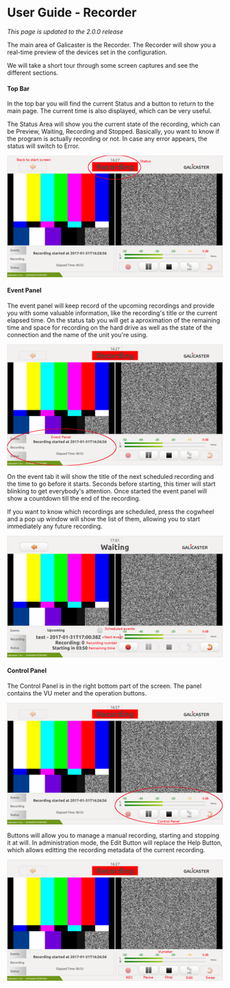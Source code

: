 User Guide - Recorder
=====================

*This page is updated to the 2.0.0 release*

The main area of Galicaster is the Recorder. The Recorder will show you a real-time preview of the devices set in the configuration.

We will take a short tour through some screen captures and see the different sections.

#### Top Bar

In the top bar you will find the current Status and a button to return to the main page. The current time is also displayed, which can be very useful.

The Status Area will show you the current state of the recording, which can be Preview, Waiting, Recording and Stopped. Basically, you want to know if the program is actually recording or not. In case any error appears, the status will switch to Error.

![](../images/UserGuide/Recorder/topbar.png)

#### Event Panel

The event panel will keep record of the upcoming recordings and provide you with some valuable information, like the recording's title or the current elapsed time. On the status tab you will get a aproximation of the remaining time and space for recording on the hard drive as well as the state of the connection and the name of the unit you're using.

![](../images/UserGuide/Recorder/eventpanel.png)

On the event tab it will show the title of the next scheduled recording and the time to go before it starts. Seconds before starting, this timer will start blinking to get everybody's attention. Once started the event panel will show a countdown till the end of the recording.

If you want to know which recordings are scheduled, press the cogwheel and a pop up window will show the list of them, allowing you to start immediately any future recording.

![](../images/UserGuide/Recorder/events.png)

#### Control Panel

The Control Panel is in the right bottom part of the screen. The panel contains the VU meter and the operation buttons.

![](../images/UserGuide/Recorder/controlpanel.png)

Buttons will allow you to manage a manual recording, starting and stopping it at will. In administration mode, the Edit Button will replace the Help Button, which allows editting the recording metadata of the current recording.

![](../images/UserGuide/Recorder/buttons.png)
